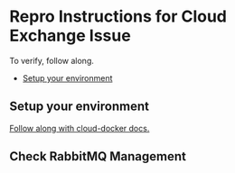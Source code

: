 # Repro Instructions for Cloud Exchange Issue

To verify, follow along.

* [Setup your environment](./#setup-your-environment)

## Setup your environment
[Follow along with cloud-docker docs.](https://devdocs.magento.com/cloud/docker/docker-mode-production.html)

## Check RabbitMQ Management
